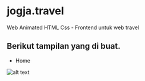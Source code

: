 # jogja.travel
Web Animated HTML Css - Frontend untuk web travel

## Berikut tampilan yang di buat.

* Home

![alt text](https://github.com/januriawan/jogja.travel/blob/master/aset/front.jpg)
